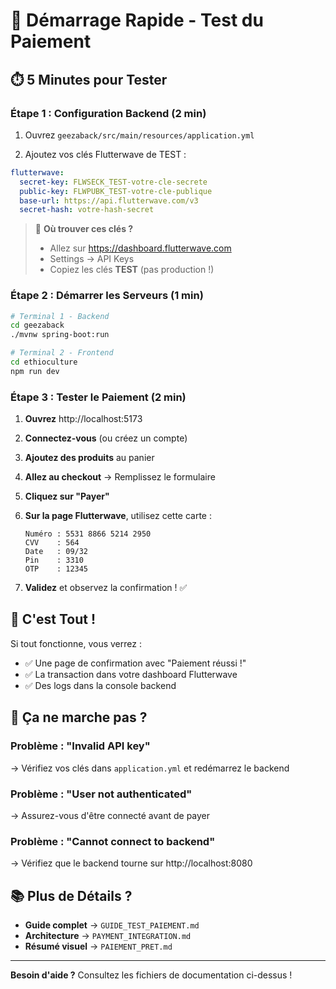# 🚀 Démarrage Rapide - Test du Paiement

## ⏱️ 5 Minutes pour Tester

### Étape 1 : Configuration Backend (2 min)

1. Ouvrez `geezaback/src/main/resources/application.yml`

2. Ajoutez vos clés Flutterwave de TEST :

```yaml
flutterwave:
  secret-key: FLWSECK_TEST-votre-cle-secrete
  public-key: FLWPUBK_TEST-votre-cle-publique
  base-url: https://api.flutterwave.com/v3
  secret-hash: votre-hash-secret
```

> 🔑 **Où trouver ces clés ?**
> - Allez sur https://dashboard.flutterwave.com
> - Settings → API Keys
> - Copiez les clés **TEST** (pas production !)

### Étape 2 : Démarrer les Serveurs (1 min)

```bash
# Terminal 1 - Backend
cd geezaback
./mvnw spring-boot:run

# Terminal 2 - Frontend  
cd ethioculture
npm run dev
```

### Étape 3 : Tester le Paiement (2 min)

1. **Ouvrez** http://localhost:5173

2. **Connectez-vous** (ou créez un compte)

3. **Ajoutez des produits** au panier

4. **Allez au checkout** → Remplissez le formulaire

5. **Cliquez sur "Payer"**

6. **Sur la page Flutterwave**, utilisez cette carte :
   ```
   Numéro : 5531 8866 5214 2950
   CVV    : 564
   Date   : 09/32
   Pin    : 3310
   OTP    : 12345
   ```

7. **Validez** et observez la confirmation ! ✅

## 🎯 C'est Tout !

Si tout fonctionne, vous verrez :
- ✅ Une page de confirmation avec "Paiement réussi !"
- ✅ La transaction dans votre dashboard Flutterwave
- ✅ Des logs dans la console backend

## 🐛 Ça ne marche pas ?

### Problème : "Invalid API key"
→ Vérifiez vos clés dans `application.yml` et redémarrez le backend

### Problème : "User not authenticated"  
→ Assurez-vous d'être connecté avant de payer

### Problème : "Cannot connect to backend"
→ Vérifiez que le backend tourne sur http://localhost:8080

## 📚 Plus de Détails ?

- **Guide complet** → `GUIDE_TEST_PAIEMENT.md`
- **Architecture** → `PAYMENT_INTEGRATION.md`
- **Résumé visuel** → `PAIEMENT_PRET.md`

---

**Besoin d'aide ?** Consultez les fichiers de documentation ci-dessus !











